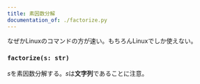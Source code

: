 ```yaml
---
title: 素因数分解
documentation_of: ./factorize.py
---
```


なぜかLinuxのコマンドの方が速い。もちろんLinuxでしか使えない。

### `factorize(s: str)`

$s$を素因数分解する。$s$は**文字列**であることに注意。